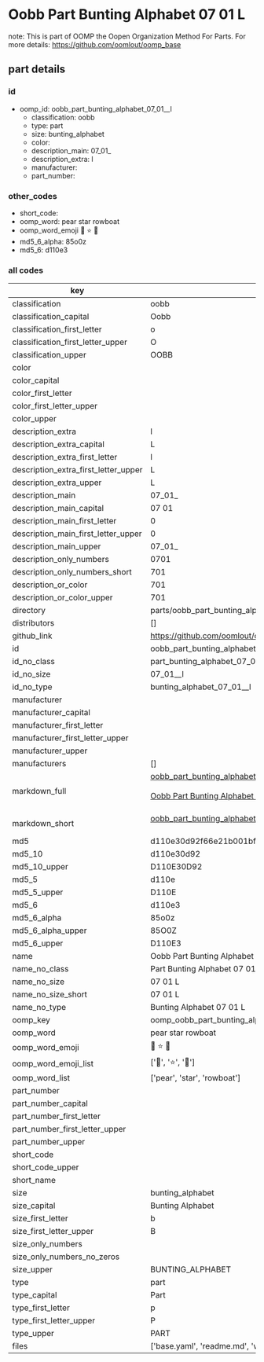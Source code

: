 # Oobb Part Bunting Alphabet 07 01  L  

note: This is part of OOMP the Oopen Organization Method For Parts. For more details: https://github.com/oomlout/oomp_base

##  part details





### id
* oomp_id: oobb_part_bunting_alphabet_07_01__l
  * classification: oobb
  * type: part
  * size: bunting_alphabet
  * color: 
  * description_main: 07_01_
  * description_extra: l
  * manufacturer: 
  * part_number: 

### other_codes
* short_code: 
* oomp_word: pear star rowboat
* oomp_word_emoji :pear: :star: :rowboat:
* md5_6_alpha: 85o0z
* md5_6: d110e3

### all codes 
| key | value |  
| --- | --- |  
| classification | oobb |  
| classification_capital | Oobb |  
| classification_first_letter | o |  
| classification_first_letter_upper | O |  
| classification_upper | OOBB |  
| color |  |  
| color_capital |  |  
| color_first_letter |  |  
| color_first_letter_upper |  |  
| color_upper |  |  
| description_extra | l |  
| description_extra_capital | L |  
| description_extra_first_letter | l |  
| description_extra_first_letter_upper | L |  
| description_extra_upper | L |  
| description_main | 07_01_ |  
| description_main_capital | 07 01  |  
| description_main_first_letter | 0 |  
| description_main_first_letter_upper | 0 |  
| description_main_upper | 07_01_ |  
| description_only_numbers | 0701 |  
| description_only_numbers_short | 701 |  
| description_or_color | 701 |  
| description_or_color_upper | 701 |  
| directory | parts/oobb_part_bunting_alphabet_07_01__l |  
| distributors | [] |  
| github_link | https://github.com/oomlout/oomlout_oomp_part_src/tree/main/parts/oobb_part_bunting_alphabet_07_01__l/working |  
| id | oobb_part_bunting_alphabet_07_01__l |  
| id_no_class | part_bunting_alphabet_07_01__l |  
| id_no_size | 07_01__l |  
| id_no_type | bunting_alphabet_07_01__l |  
| manufacturer |  |  
| manufacturer_capital |  |  
| manufacturer_first_letter |  |  
| manufacturer_first_letter_upper |  |  
| manufacturer_upper |  |  
| manufacturers | [] |  
| markdown_full | [oobb_part_bunting_alphabet_07_01__l](https://github.com/oomlout/oomlout_oomp_part_src/tree/main/parts/oobb_part_bunting_alphabet_07_01__l/working)<br>[](https://github.com/oomlout/oomlout_oomp_part_src/tree/main/parts/oobb_part_bunting_alphabet_07_01__l/working)<br>[Oobb Part Bunting Alphabet 07 01  L](https://github.com/oomlout/oomlout_oomp_part_src/tree/main/parts/oobb_part_bunting_alphabet_07_01__l/working)<br><br> |  
| markdown_short | [oobb_part_bunting_alphabet_07_01__l](https://github.com/oomlout/oomlout_oomp_part_src/tree/main/parts/oobb_part_bunting_alphabet_07_01__l/working)<br><br> |  
| md5 | d110e30d92f66e21b001bf7445f9f188 |  
| md5_10 | d110e30d92 |  
| md5_10_upper | D110E30D92 |  
| md5_5 | d110e |  
| md5_5_upper | D110E |  
| md5_6 | d110e3 |  
| md5_6_alpha | 85o0z |  
| md5_6_alpha_upper | 85O0Z |  
| md5_6_upper | D110E3 |  
| name | Oobb Part Bunting Alphabet 07 01  L |  
| name_no_class | Part Bunting Alphabet 07 01  L |  
| name_no_size | 07 01  L |  
| name_no_size_short | 07 01  L |  
| name_no_type | Bunting Alphabet 07 01  L |  
| oomp_key | oomp_oobb_part_bunting_alphabet_07_01__l |  
| oomp_word | pear star rowboat |  
| oomp_word_emoji | :pear: :star: :rowboat: |  
| oomp_word_emoji_list | [':pear:', ':star:', ':rowboat:'] |  
| oomp_word_list | ['pear', 'star', 'rowboat'] |  
| part_number |  |  
| part_number_capital |  |  
| part_number_first_letter |  |  
| part_number_first_letter_upper |  |  
| part_number_upper |  |  
| short_code |  |  
| short_code_upper |  |  
| short_name |  |  
| size | bunting_alphabet |  
| size_capital | Bunting Alphabet |  
| size_first_letter | b |  
| size_first_letter_upper | B |  
| size_only_numbers |  |  
| size_only_numbers_no_zeros |  |  
| size_upper | BUNTING_ALPHABET |  
| type | part |  
| type_capital | Part |  
| type_first_letter | p |  
| type_first_letter_upper | P |  
| type_upper | PART |  
| files | ['base.yaml', 'readme.md', 'working.json', 'working.yaml'] |  
